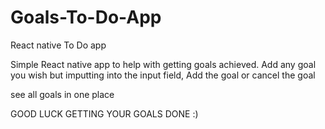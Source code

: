 # Goals-To-Do-App
React native To Do app


Simple React native app to help with getting goals achieved. 
Add any goal you wish but imputting into the input field,
Add the goal or cancel the goal 

see all goals in one place



GOOD LUCK GETTING YOUR GOALS DONE :)
